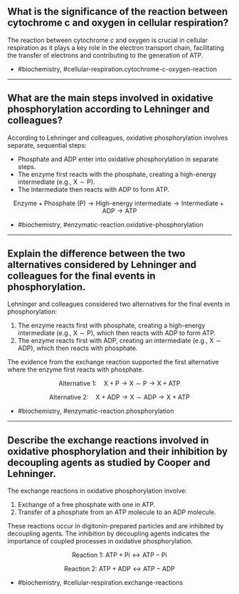 ## What is the significance of the reaction between cytochrome c and oxygen in cellular respiration?

The reaction between cytochrome $c$ and oxygen is crucial in cellular respiration as it plays a key role in the electron transport chain, facilitating the transfer of electrons and contributing to the generation of ATP.

- #biochemistry, #cellular-respiration.cytochrome-c-oxygen-reaction

---

## What are the main steps involved in oxidative phosphorylation according to Lehninger and colleagues?

According to Lehninger and colleagues, oxidative phosphorylation involves separate, sequential steps:

- Phosphate and ADP enter into oxidative phosphorylation in separate steps.
- The enzyme first reacts with the phosphate, creating a high-energy intermediate (e.g., $\mathrm{X} \sim \mathrm{P}$).
- The intermediate then reacts with ADP to form ATP.

$$
\text{Enzyme} + \text{Phosphate (P)} \rightarrow \text{High-energy intermediate} \rightarrow \text{Intermediate} + \text{ADP} \rightarrow \text{ATP}
$$

- #biochemistry, #enzymatic-reaction.oxidative-phosphorylation

---

## Explain the difference between the two alternatives considered by Lehninger and colleagues for the final events in phosphorylation.

Lehninger and colleagues considered two alternatives for the final events in phosphorylation:

1. The enzyme reacts first with phosphate, creating a high-energy intermediate (e.g., $\mathrm{X} \sim \mathrm{P}$), which then reacts with ADP to form ATP.
2. The enzyme reacts first with ADP, creating an intermediate (e.g., $\mathrm{X} \sim \mathrm{ADP}$), which then reacts with phosphate.

The evidence from the exchange reaction supported the first alternative where the enzyme first reacts with phosphate.

$$
\text{Alternative 1:} \quad \mathrm{X} + \mathrm{P} \rightarrow \mathrm{X} \sim \mathrm{P} \rightarrow \mathrm{X} + \mathrm{ATP}
$$

$$
\text{Alternative 2:} \quad \mathrm{X} + \mathrm{ADP} \rightarrow \mathrm{X} \sim \mathrm{ADP} \rightarrow \mathrm{X} + \mathrm{ATP}
$$

- #biochemistry, #enzymatic-reaction.phosphorylation

---

## Describe the exchange reactions involved in oxidative phosphorylation and their inhibition by decoupling agents as studied by Cooper and Lehninger.

The exchange reactions in oxidative phosphorylation involve:

1. Exchange of a free phosphate with one in ATP.
2. Transfer of a phosphate from an ATP molecule to an ADP molecule.

These reactions occur in digitonin-prepared particles and are inhibited by decoupling agents. The inhibition by decoupling agents indicates the importance of coupled processes in oxidative phosphorylation.

$$
\text{Reaction 1: } \mathrm{ATP} + \mathrm{Pi} \leftrightarrow \mathrm{ATP-Pi}
$$

$$
\text{Reaction 2: } \mathrm{ATP} + \mathrm{ADP} \leftrightarrow \mathrm{ATP-ADP}
$$

- #biochemistry, #cellular-respiration.exchange-reactions